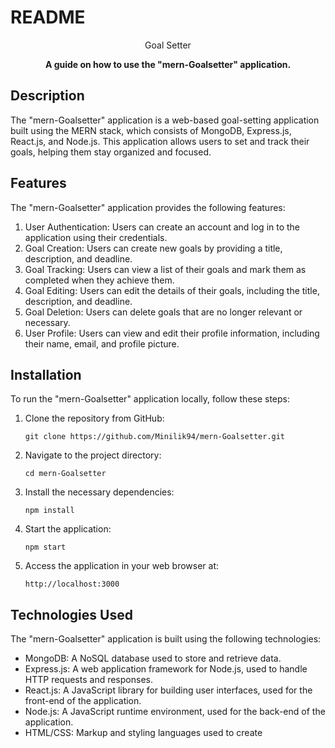 # README

<div align="center">
  Goal Setter
</div>

<p align="center">
  <b>A guide on how to use the "mern-Goalsetter" application.</b>
</p>

## Description

The "mern-Goalsetter" application is a web-based goal-setting application built using the MERN stack, which consists of MongoDB, Express.js, React.js, and Node.js. This application allows users to set and track their goals, helping them stay organized and focused.

## Features

The "mern-Goalsetter" application provides the following features:

1. User Authentication: Users can create an account and log in to the application using their credentials.
2. Goal Creation: Users can create new goals by providing a title, description, and deadline.
3. Goal Tracking: Users can view a list of their goals and mark them as completed when they achieve them.
4. Goal Editing: Users can edit the details of their goals, including the title, description, and deadline.
5. Goal Deletion: Users can delete goals that are no longer relevant or necessary.
6. User Profile: Users can view and edit their profile information, including their name, email, and profile picture.

## Installation

To run the "mern-Goalsetter" application locally, follow these steps:

1. Clone the repository from GitHub:
   ```
   git clone https://github.com/Minilik94/mern-Goalsetter.git
   ```
2. Navigate to the project directory:
   ```
   cd mern-Goalsetter
   ```
3. Install the necessary dependencies:
   ```
   npm install
   ```
4. Start the application:
   ```
   npm start
   ```
5. Access the application in your web browser at:
   ```
   http://localhost:3000
   ```

## Technologies Used

The "mern-Goalsetter" application is built using the following technologies:

- MongoDB: A NoSQL database used to store and retrieve data.
- Express.js: A web application framework for Node.js, used to handle HTTP requests and responses.
- React.js: A JavaScript library for building user interfaces, used for the front-end of the application.
- Node.js: A JavaScript runtime environment, used for the back-end of the application.
- HTML/CSS: Markup and styling languages used to create
